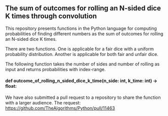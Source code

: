 ## The sum of outcomes for rolling an N-sided dice K times through convolution

This repository presents functions in the Python language for computing probabilities of finding different numbers as the sum of outcomes for rolling an N-sided dice K times.

There are two functions. One is applicable for a fair dice with a uniform probability distribution. Another is applicable for both fair and unfair dice.

The following function takes the number of sides and number of rolling as input and returns probabilities with index-range.
#### def outcome_of_rolling_n_sided_dice_k_time(n_side: int, k_time: int) -> float:

We have also submitted a pull request to a repository to share the function with a larger audience.
The request: https://github.com/TheAlgorithms/Python/pull/11463

